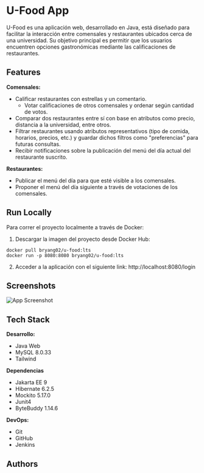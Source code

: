 # U-Food App

U-Food es una aplicación web, desarrollado en Java, está diseñado para facilitar la interacción entre comensales y restaurantes ubicados cerca de una universidad. Su objetivo principal es permitir que los usuarios  encuentren opciones gastronómicas mediante las calificaciones de restaurantes.

## Features

**Comensales:**

- Calificar restaurantes con estrellas y un comentario.
    - Votar calificaciones de otros comensales y ordenar según cantidad de votos.
- Comparar dos restaurantes entre sí con base en atributos como precio, distancia a la universidad, entre otros.
- Filtrar restaurantes usando atributos representativos (tipo de comida, horarios, precios, etc.) y guardar dichos filtros como "preferencias" para futuras consultas.
- Recibir notificaciones sobre la publicación del menú del día actual del restaurante suscrito.

**Restaurantes:**
- Publicar el menú del día para que esté visible a los comensales.
- Proponer el menú del día siguiente a través de votaciones de los comensales.

## Run Locally

Para correr el proyecto localmente a través de Docker:

1. Descargar la imagen del proyecto desde Docker Hub:

```docker
docker pull bryang02/u-food:lts
docker run -p 8080:8080 bryang02/u-food:lts
```

2. Acceder a la aplicación con el siguiente link: http://localhost:8080/login

## Screenshots

![App Screenshot](https://via.placeholder.com/468x300?text=App+Screenshot+Here)

## Tech Stack

**Desarrollo:**
- Java Web
- MySQL 8.0.33
- Tailwind

**Dependencias**
- Jakarta EE 9
- Hibernate 6.2.5
- Mockito 5.17.0
- Junit4
- ByteBuddy 1.14.6

**DevOps:**
- Git
- GitHub
- Jenkins


## Authors
